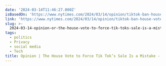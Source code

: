 ```yaml
---
date: '2024-03-14T11:46:27.000Z'
isBasedOn: 'https://www.nytimes.com/2024/03/14/opinion/tiktok-ban-house-vote.html'
link: 'https://www.nytimes.com/2024/03/14/opinion/tiktok-ban-house-vote.html'
slug: >-
  2024-03-14-opinion-or-the-house-vote-to-force-tik-toks-sale-is-a-mistake-the-new-yor
tags:
  - politics
  - Privacy
  - social media
  - Tech
title: Opinion | The House Vote to Force Tik Tok’s Sale Is a Mistake - The New Yor
---
```


